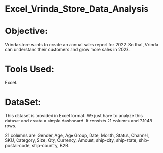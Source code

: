 # Excel_Vrinda_Store_Data_Analysis

# Objective:
Vrinda store wants to create an annual sales report for 2022. So that, Vrinda can understand their customers and grow more sales in 2023.
# Tools Used:
Excel.
# DataSet:
This dataset is provided in Excel format. We just have to analyze this dataset and create a simple dashboard. It consists 21 columns and 31048 rows.

21 columns are: Gender, Age, Age Group, Date, Month, Status, Channel, SKU, Category, Size, Qty, Currency, Amount, ship-city, ship-state, ship-postal-code, ship-country, B2B.

